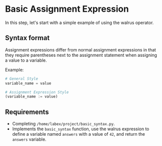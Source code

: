 # Basic Assignment Expression

In this step, let's start with a simple example of using the walrus operator.

## Syntax format

Assignment expressions differ from normal assignment expressions in that they require parentheses next to the assignment statement when assigning a value to a variable.

Example:

```python
# General Style
variable_name = value

# Assignment Expression Style
(variable_name := value)
```

## Requirements

- Completing `/home/labex/project/basic_syntax.py`.
- Implements the `basic_syntax` function, use the walrus expression to define a variable named `answers` with a value of `42`, and return the `answers` variable.
